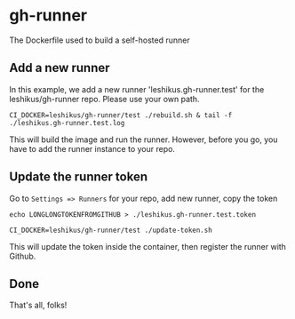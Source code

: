 # gh-runner

The Dockerfile used to build a self-hosted runner

## Add a new runner

In this example, we add a new runner 'leshikus.gh-runner.test' for the leshikus/gh-runner repo.
Please use your own path.

`CI_DOCKER=leshikus/gh-runner/test ./rebuild.sh & tail -f ./leshikus.gh-runner.test.log`

This will build the image and run the runner. However, before you go, you have to add the runner instance to your repo.

## Update the runner token

Go to `Settings => Runners` for your repo, add new runner, copy the token

`echo LONGLONGTOKENFROMGITHUB > ./leshikus.gh-runner.test.token`

`CI_DOCKER=leshikus/gh-runner/test ./update-token.sh`

This will update the token inside the container, then register the runner with Github.

## Done

That's all, folks!

